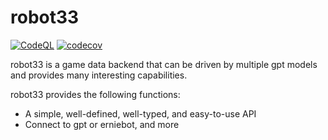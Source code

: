 # robot33
[![CodeQL](https://github.com/axiangcoding/robot33/actions/workflows/codeql.yml/badge.svg)](https://github.com/axiangcoding/robot33/actions/workflows/codeql.yml)
[![codecov](https://codecov.io/gh/axiangcoding/robot33/graph/badge.svg?token=cqMrOaouhm)](https://codecov.io/gh/axiangcoding/robot33)

robot33 is a game data backend that can be driven by multiple gpt models and provides many interesting capabilities.

robot33 provides the following functions:
- A simple, well-defined, well-typed, and easy-to-use API
- Connect to gpt or erniebot, and more